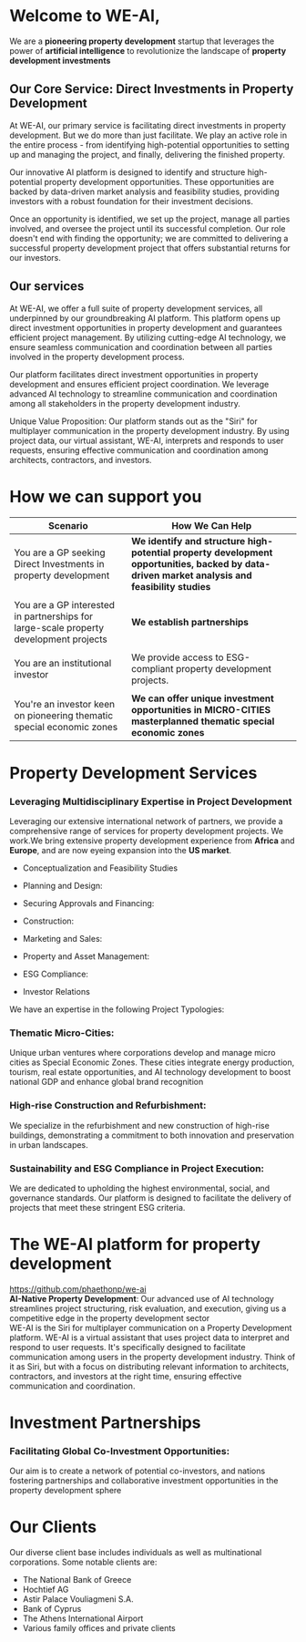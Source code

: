 # Welcome to WE-AI,
We are a **pioneering property development** startup that leverages the power of **artificial intelligence** to revolutionize the landscape of **property development investments**<br>

## Our Core Service: Direct Investments in Property Development

At WE-AI, our primary service is facilitating direct investments in property development. But we do more than just facilitate. We play an active role in the entire process - from identifying high-potential opportunities to setting up and managing the project, and finally, delivering the finished property. <br>

Our innovative AI platform is designed to identify and structure high-potential property development opportunities. These opportunities are backed by data-driven market analysis and feasibility studies, providing investors with a robust foundation for their investment decisions. <br>

Once an opportunity is identified, we set up the project, manage all parties involved, and oversee the project until its successful completion. Our role doesn't end with finding the opportunity; we are committed to delivering a successful property development project that offers substantial returns for our investors.<br>





## Our services
At WE-AI, we offer a full suite of property development services, all underpinned by our groundbreaking AI platform. This platform opens up direct investment opportunities in property development and guarantees efficient project management. By utilizing cutting-edge AI technology, we ensure seamless communication and coordination between all parties involved in the property development process.<br>

Our platform facilitates direct investment opportunities in property development and ensures efficient project coordination. We leverage advanced AI technology to streamline communication and coordination among all stakeholders in the property development industry.<br>

Unique Value Proposition: Our platform stands out as the "Siri" for multiplayer communication in the property development industry. By using project data, our virtual assistant, WE-AI, interprets and responds to user requests, ensuring effective communication and coordination among architects, contractors, and investors.<br>


# How we can support you
|Scenario|How We Can Help|
|-------|-------|
|You are a GP seeking Direct Investments in property development|**We identify and structure high-potential property development opportunities, backed by data-driven market analysis and feasibility studies**|
|||
|You are a GP interested in partnerships for large-scale property development projects|**We establish partnerships**|
|||
|You are an institutional investor|We provide access to ESG-compliant property development projects.|
|||
|You're an investor keen on pioneering thematic special economic zones|**We can offer unique investment opportunities in MICRO-CITIES masterplanned thematic special economic zones**|<br>

# Property Development Services
### Leveraging Multidisciplinary Expertise in Project Development
Leveraging our extensive international network of partners, we provide a comprehensive range of services for property development projects. We work.We bring extensive property development experience from **Africa** and **Europe**, and are now eyeing expansion into the **US market**.<br>
* Conceptualization and Feasibility Studies

* Planning and Design: 

* Securing Approvals and Financing: 
* Construction: 

* Marketing and Sales: 

* Property and Asset Management: 

* ESG Compliance: 

* Investor Relations



We have an expertise in the following Project Typologies:<br>
### Thematic Micro-Cities: 
Unique urban ventures where corporations develop and manage micro cities as Special Economic Zones. These cities integrate energy production, tourism, real estate opportunities, and AI technology development to boost national GDP and enhance global brand recognition<br>

### High-rise Construction and Refurbishment: 
We specialize in the refurbishment and new construction of high-rise buildings, demonstrating a commitment to both innovation and preservation in urban landscapes.
<br>

### Sustainability and ESG Compliance in Project Execution:
We are dedicated to upholding the highest environmental, social, and governance standards. Our platform is designed to facilitate the delivery of projects that meet these stringent ESG criteria.<br>








# The WE-AI platform for property development
https://github.com/phaethonp/we-ai<br>
**AI-Native Property Development**: Our advanced use of AI technology streamlines project structuring, risk evaluation, and execution, giving us a competitive edge in the property development sector<br>
WE-AI is the Siri for multiplayer communication on a Property Development platform. WE-AI is a virtual assistant that uses project data to interpret and respond to user requests. It's specifically designed to facilitate communication among users in the property development industry. Think of it as Siri, but with a focus on distributing relevant information to architects, contractors, and investors at the right time, ensuring effective communication and coordination.<br>

# Investment Partnerships
### Facilitating Global Co-Investment Opportunities: 
Our aim is to create a network of potential co-investors, and nations fostering partnerships and collaborative investment opportunities in the property development sphere<br>

# Our Clients
Our diverse client base includes individuals as well as multinational corporations. Some notable clients are:<br>
* The National Bank of Greece
* Hochtief AG
* Astir Palace Vouliagmeni S.A.
* Bank of Cyprus
* The Athens International Airport
* Various family offices and private clients

